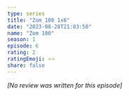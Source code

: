 ```yaml
---
type: series
title: "Zom 100 1x6"
date: "2023-08-28T21:03:50"
name: "Zom 100"
season: 1
episode: 6
rating: 2
ratingEmoji: ⭐️⭐️
share: false
---
```


*[No review was written for this episode]*
